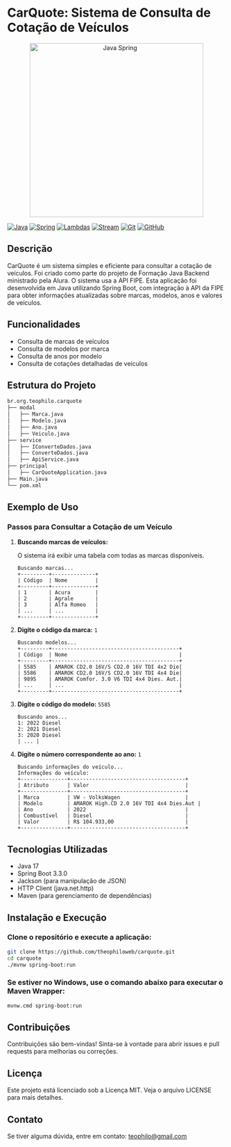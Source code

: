 ﻿# CarQuote: Sistema de Consulta de Cotação de Veículos

<p align="center">
  <img src="https://miro.medium.com/v2/resize:fit:720/format:webp/1*wrYIcaHbd23AAd88N9yIlw.png" alt="Java Spring" width="400"/>
</p>

[![Java](https://img.shields.io/badge/Java-17-007396?logo=java&logoColor=white)](https://www.oracle.com/java/)
[![Spring](https://img.shields.io/badge/Spring-3.3.0-6DB33F?logo=spring&logoColor=white)](https://spring.io/)
[![Lambdas](https://img.shields.io/badge/Lambdas-Java-orange)](https://www.oracle.com/technical-resources/articles/java/architect-lambdas-part1.html)
[![Stream](https://img.shields.io/badge/Streams-Java-orange)](https://www.oracle.com/technical-resources/articles/java/architect-streams.html)
[![Git](https://img.shields.io/badge/Git-F05032?logo=git&logoColor=white)](https://git-scm.com/)
[![GitHub](https://img.shields.io/badge/GitHub-181717?logo=github&logoColor=white)](https://github.com/)

## Descrição

CarQuote é um sistema simples e eficiente para consultar a cotação de veículos. Foi criado como parte do projeto de Formação Java Backend ministrado pela Alura. O sistema usa a API FIPE. Esta aplicação foi desenvolvida em Java utilizando Spring Boot, com integração à API da FIPE para obter informações atualizadas sobre marcas, modelos, anos e valores de veículos.

## Funcionalidades

- Consulta de marcas de veículos
- Consulta de modelos por marca
- Consulta de anos por modelo
- Consulta de cotações detalhadas de veículos

## Estrutura do Projeto

```sh
br.org.teophilo.carquote
├── modal
│   ├── Marca.java
│   ├── Modelo.java
│   ├── Ano.java
│   ├── Veiculo.java
├── service
│   ├── IConverteDados.java
│   ├── ConverteDados.java
│   ├── ApiService.java
├── principal
│   ├── CarQuoteApplication.java
├── Main.java
└── pom.xml
```

## Exemplo de Uso

### Passos para Consultar a Cotação de um Veículo

1. **Buscando marcas de veículos:**

   O sistema irá exibir uma tabela com todas as marcas disponíveis.
   
   ```plaintext
   Buscando marcas...
   +---------+--------------+
   | Código  | Nome         |
   +---------+--------------+
   | 1       | Acura        |
   | 2       | Agrale       |
   | 3       | Alfa Romeo   |
   | ...     | ...          |
   +---------+--------------+
   ```

2. **Digite o código da marca:** `1`

   ```plaintext
   Buscando modelos...
   +---------+-----------------------------------------+
   | Código  | Nome                                    |
   +---------+-----------------------------------------+
   | 5585    | AMAROK CD2.0 16V/S CD2.0 16V TDI 4x2 Die|
   | 5586    | AMAROK CD2.0 16V/S CD2.0 16V TDI 4x4 Die|
   | 9895    | AMAROK Comfor. 3.0 V6 TDI 4x4 Dies. Aut.|
   | ...     | ...                                     |
   +---------+-----------------------------------------+
   ```

3. **Digite o código do modelo:** `5585`

   ```plaintext
   Buscando anos...
   1: 2022 Diesel
   2: 2021 Diesel
   3: 2020 Diesel
   | ... |
   ```

4. **Digite o número correspondente ao ano:** `1`

   ```plaintext
   Buscando informações do veículo...
   Informações do veículo:
   +---------------+-------------------------------------+
   | Atributo      | Valor                               |
   +---------------+-------------------------------------+
   | Marca         | VW - VolksWagen                     |
   | Modelo        | AMAROK High.CD 2.0 16V TDI 4x4 Dies.Aut |
   | Ano           | 2022                                |
   | Combustível   | Diesel                              |
   | Valor         | R$ 104.933,00                       |
   +---------------+-------------------------------------+
   ```

## Tecnologias Utilizadas

- Java 17
- Spring Boot 3.3.0
- Jackson (para manipulação de JSON)
- HTTP Client (java.net.http)
- Maven (para gerenciamento de dependências)

## Instalação e Execução

### Clone o repositório e execute a aplicação:

```sh
git clone https://github.com/theophiloweb/carquote.git
cd carquote
./mvnw spring-boot:run
```

### Se estiver no Windows, use o comando abaixo para executar o Maven Wrapper:

```sh
mvnw.cmd spring-boot:run
```

## Contribuições

Contribuições são bem-vindas! Sinta-se à vontade para abrir issues e pull requests para melhorias ou correções.

## Licença

Este projeto está licenciado sob a Licença MIT. Veja o arquivo LICENSE para mais detalhes.

## Contato

Se tiver alguma dúvida, entre em contato: [teophilo@gmail.com](mailto:teophilo@gmail.com)
